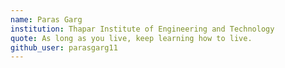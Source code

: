 ```yaml
---
name: Paras Garg
institution: Thapar Institute of Engineering and Technology
quote: As long as you live, keep learning how to live.
github_user: parasgarg11
---
```

